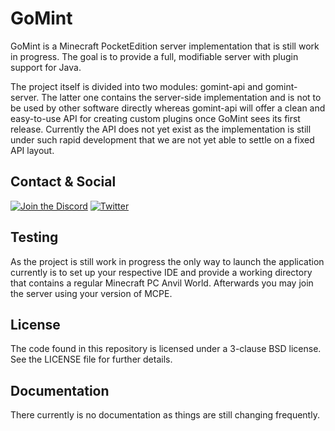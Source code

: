 # GoMint

GoMint is a Minecraft PocketEdition server implementation that is still work in progress. The goal is
to provide a full, modifiable server with plugin support for Java.

The project itself is divided into two modules: gomint-api and gomint-server. The latter one contains the
server-side implementation and is not to be used by other software directly whereas gomint-api will offer
a clean and easy-to-use API for creating custom plugins once GoMint sees its first release. Currently the
API does not yet exist as the implementation is still under such rapid development that we are not yet able
to settle on a fixed API layout.

## Contact & Social
[![Join the Discord](http://puu.sh/v9UB9/944431c790.png)](https://discord.gg/5v24b) [![Twitter](http://puu.sh/v9UQq/be8642232c.png)](https://twitter.com/GomintPe)

## Testing

As the project is still work in progress the only way to launch the application currently is to set up
your respective IDE and provide a working directory that contains a regular Minecraft PC Anvil World.
Afterwards you may join the server using your version of MCPE.

## License

The code found in this repository is licensed under a 3-clause BSD license. See the LICENSE file for further
details.

## Documentation

There currently is no documentation as things are still changing frequently.
